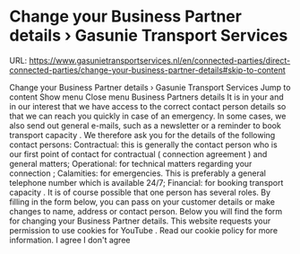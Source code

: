 # Change your Business Partner details › Gasunie Transport Services

URL: https://www.gasunietransportservices.nl/en/connected-parties/direct-connected-parties/change-your-business-partner-details#skip-to-content

Change your Business Partner details › Gasunie Transport Services
Jump to content
Show menu
Close menu
Business Partners details
It is in your and in our interest that we have access to the correct contact person details so that we can reach you quickly in case of an emergency. In some cases, we also send out general e-mails, such as a newsletter or a reminder to book transport
capacity
.
We therefore ask you for the details of the following contact persons:
Contractual: this is generally the contact person who is our first point of contact for contractual (
connection agreement
) and general matters;
Operational: for technical matters regarding your
connection
;
Calamities: for emergencies. This is preferably a general telephone number which is available 24/7;
Financial: for booking transport
capacity
.
It is of course possible that one person has several roles.
By filling in the form below, you can pass on your
customer
details or make changes to name, address or contact person.
Below you will find the form for changing your Business Partner details.
This website requests your permission to use cookies for
YouTube
. Read our
cookie policy
for more information.
I agree
I don't agree